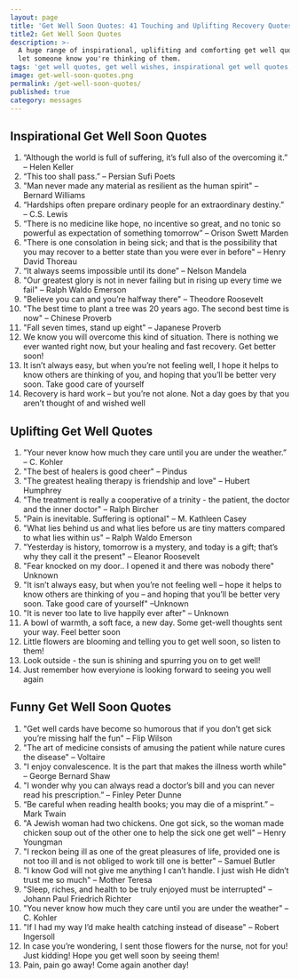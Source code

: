 ```yaml
---
layout: page
title: 'Get Well Soon Quotes: 41 Touching and Uplifting Recovery Quotes'
title2: Get Well Soon Quotes
description: >-
  A huge range of inspirational, uplifiting and comforting get well quotes to
  let someone know you're thinking of them.
tags: 'get well quotes, get well wishes, inspirational get well quotes, get well soon'
image: get-well-soon-quotes.png
permalink: /get-well-soon-quotes/
published: true
category: messages
---
```


<p>
  
</p>
  
<h2>Inspirational Get Well Soon Quotes</h2>

<ol>
<li>“Although the world is full of suffering, it’s full also of the overcoming it.” – Helen Keller </li>
<li>“This too shall pass.” – Persian Sufi Poets</li>
<li>"Man never made any material as resilient as the human spirit" – Bernard Williams</li>
 <li>“Hardships often prepare ordinary people for an extraordinary destiny.” – C.S. Lewis</li>
<li>“There is no medicine like hope, no incentive so great, and no tonic so powerful as expectation of something tomorrow” – Orison Swett Marden</li>
<li>"There is one consolation in being sick; and that is the possibility that you may recover to a better state than you were ever in before"  – Henry David Thoreau</li>
<li>“It always seems impossible until its done”  – Nelson Mandela</li>
<li>"Our greatest glory is not in never failing but in rising up every time we fail" – Ralph Waldo Emerson</li>
<li>"Believe you can and you’re halfway there" – Theodore Roosevelt</li>
<li>"The best time to plant a tree was 20 years ago. The second best time is now" – Chinese Proverb</li>
<li>"Fall seven times, stand up eight" – Japanese Proverb</li>
<li>We know you will overcome this kind of situation. There is nothing we ever wanted right now, but your healing and fast recovery. Get better soon!</li>
<li>It isn’t always easy, but when you’re not feeling well, I hope it helps to know others are thinking of you, and hoping that you’ll be better very soon. Take good care of yourself</li>
<li>Recovery is hard work – but you’re not alone. Not a day goes by that you aren’t thought of and wished well</li>
</ol>

<h2>Uplifting Get Well Quotes</h2>

<ol>
<li>"Your never know how much they care until you are under the weather.” – C. Kohler</li>
<li>"The best of healers is good cheer" – Pindus</li>
<li>"The greatest healing therapy is friendship and love" – Hubert Humphrey</li>
<li>"The treatment is really a cooperative of a trinity - the patient, the doctor and the inner doctor"  – Ralph Bircher</li>
<li>"Pain is inevitable. Suffering is optional" – M. Kathleen Casey</li>
<li>"What lies behind us and what lies before us are tiny matters compared to what lies within us" – Ralph Waldo Emerson</li>
<li>"Yesterday is history, tomorrow is a mystery, and today is a gift; that’s why they call it the present" – Eleanor Roosevelt</li>
<li>"Fear knocked on my door.. I opened it and there was nobody there" Unknown</li>
<li>"It isn’t always easy, but when you’re not feeling well – hope it helps to know others are thinking of you – and hoping that you’ll be better very soon. Take good care of yourself" –Unknown</li>
<li>"It is never too late to live happily ever after" – Unknown</li>
<li>A bowl of warmth, a soft face, a new day. Some get-well thoughts sent your way. Feel better soon</li>
<li>Little flowers are blooming and telling you to get well soon, so listen to them!</li>
<li>Look outside - the sun is shining and spurring you on to get well!</li>
<li>Just remember how everyione is looking forward to seeing you well again</li>
</ol>

<h2>Funny Get Well Soon Quotes</h2>

<ol>
<li>"Get well cards have become so humorous that if you don’t get sick you’re missing half the fun" – Flip Wilson</li>
<li>"The art of medicine consists of amusing the patient while nature cures the disease" – Voltaire</li>
<li>"I enjoy convalescence. It is the part that makes the illness worth while" – George Bernard Shaw</li>
<li>"I wonder why you can always read a doctor’s bill and you can never read his prescription.” – Finley Peter Dunne</li>
<li> “Be careful when reading health books; you may die of a misprint.” – Mark Twain</li>
<li>"A Jewish woman had two chickens. One got sick, so the woman made chicken soup out of the other one to help the sick one get well"  –
Henry Youngman</li>
<li>"I reckon being ill as one of the great pleasures of life, provided one is not too ill and is not obliged to work till one is better" – Samuel Butler</li>
<li>"I know God will not give me anything I can’t handle. I just wish He didn’t trust me so much" – Mother Teresa</li>
<li>"Sleep, riches, and health to be truly enjoyed must be interrupted" –
Johann Paul Friedrich Richter</li>
<li>"You never know how much they care until you are under the weather" – C. Kohler</li>
<li>"If I had my way I’d make health catching instead of disease" –
Robert Ingersoll</li>
<li>In case you’re wondering, I sent those flowers for the nurse, not for you! Just kidding! Hope you get well soon by seeing them!</li>
<li>Pain, pain go away! Come again another day!</li>
</ol>
